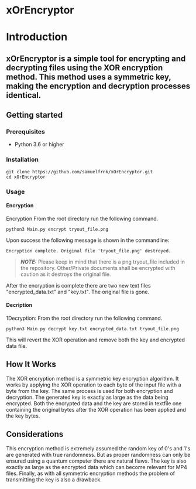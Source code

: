 # xOrEncryptor

# Introduction

xOrEncryptor is a simple tool for encrypting and decrypting files using the XOR encryption method. 
This method uses a symmetric key, making the encryption and decryption processes identical.
---
## Getting started 


### Prerequisites
- Python 3.6 or higher

### Installation
```console
git clone https://github.com/samuelfrnk/xOrEncryptor.git
cd xOrEncryptor
```

### Usage 
#### Encryption

Encryption From the root directory run the following command. 
```console
python3 Main.py encrypt tryout_file.png
```
Upon success the following message is shown in the commandline:
```console
Encryption complete. Original file 'tryout_file.png' destroyed.
```
> **_NOTE:_**  Please keep in mind that there is a png tryout_file included in the repository. Other/Private documents shall be encrypted with caution as it destroys the original file. 

After the encryption is complete there are two new text files "encrypted_data.txt" and "key.txt". The original file is gone. 
#### Decription

1Decryption: From the root directory run the following command.

```console
python3 Main.py decrypt key.txt encrypted_data.txt tryout_file.png
```
This will revert the XOR operation and remove both the key and encrypted data file.  

## How It Works
The XOR encryption method is a symmetric key encryption algorithm. It works by applying the XOR operation to each byte of the input file with a byte from the key. The same process is used for both encryption and decryption.
The generated key is exactly as large as the data being encrypted. Both the encrypted data and the key are stored in textfile one containing the original bytes after the  XOR operation has been applied and the key bytes.

## Considerations
This encryption method is extremely assumed the random key of 0's and 1's are generated with true randomness. 
But as proper randomness can only be ensured using a quantum computer there are natural flaws. The key is also exactly as 
large as the encrypted data which can become relevant for MP4 files. 
Finally, as with all symmetric encryption methods the problem of transmitting the key is also a drawback. 
